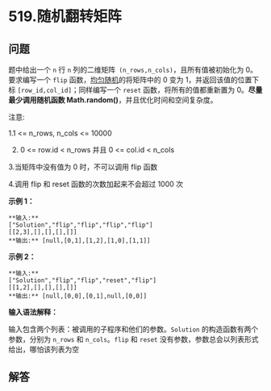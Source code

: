 # 519.随机翻转矩阵

## 问题

题中给出一个 `n` 行 `n` 列的二维矩阵` (n_rows,n_cols)`，且所有值被初始化为 0。要求编写一个 `flip` 函数，[均匀随机](https://en.wikipedia.org/wiki/Discrete_uniform_distribution)的将矩阵中的 0 变为 1，并返回该值的位置下标 `[row_id,col_id]`；同样编写一个 `reset` 函数，将所有的值都重新置为 0。**尽量最少调用随机函数 Math.random()**，并且优化时间和空间复杂度。

注意:

1.1 <= n\_rows, n\_cols <= 10000

2. 0 <= row.id < n\_rows 并且 0 <= col.id < n\_cols

3.当矩阵中没有值为 0 时，不可以调用 flip 函数

4.调用 flip 和 reset 函数的次数加起来不会超过 1000 次

**示例 1：**

```
**输入:**
["Solution","flip","flip","flip","flip"]
[[2,3],[],[],[],[]]
**输出:** [null,[0,1],[1,2],[1,0],[1,1]]

```

**示例 2：**

```
**输入:**
["Solution","flip","flip","reset","flip"]
[[1,2],[],[],[],[]]
**输出:** [null,[0,0],[0,1],null,[0,0]]
```

**输入语法解释：**

输入包含两个列表：被调用的子程序和他们的参数。`Solution` 的构造函数有两个参数，分别为 `n_rows` 和 `n_cols`。`flip` 和 `reset` 没有参数，参数总会以列表形式给出，哪怕该列表为空



## 解答

